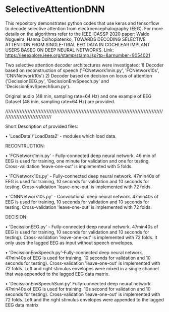 # SelectiveAttentionDNN
This repository demonstrates python codes that use keras and tensorflow to decode selective attention from electroencephalography (EEG).
For more details on the algorithms refer to the IEEE ICASSP 2020 paper: Waldo Nogueira, Hanna Dolhopiatenko, TOWARDS DECODING SELECTIVE ATTENTION FROM SINGLE-TRIAL EEG DATA IN COCHLEAR IMPLANT USERS BASED ON DEEP NEURAL NETWORKS. Link: https://ieeexplore.ieee.org/stamp/stamp.jsp?tp=&arnumber=9054021

Two selective attention decoder architectures were investigated: 
    1) Decoder based on reconstruction of speech ('FCNetwork1min.py', 'FCNetwork10s', 'CNNNetwork10s')
    2) Decoder based on decision on locus of attention ('DecissionEEG.py', 'DecissionEnvSpeech.py' and 'DecissionEnvSpeechSum.py').

Original audio (48 min, sampling rate=64 Hz) and one example of EEG Dataset (48 min, sampling rate=64 Hz) are provided. 

////////////////////////////////////////////////////////////////////////////////////////////////////////////////////////////////

Short Description of provided files: 

• 'LoadData'/'LoadData2' - modules which load data.

RECONTRUCTION:

• 'FCNetwork1min.py' - Fully-connected deep neural network. 46 min of EEG is used for training, one minute for validation and one for testing. Cross-validation 'leave-one-out' is implemented with 5 folds. 

• 'FCNetwork10s.py' - Fully-connected deep neural network. 47min40s of EEG is used for training, 10 seconds for validation and 10 seconds for testing. Cross-validation 'leave-one-out' is implemented with 72 folds.

• 'CNNNetwork10s.py' - Convolutional deep neural network. 47min40s of EEG is used for training, 10 seconds for validation and 10 seconds for testing. Cross-validation 'leave-one-out' is implemented with 72 folds.

DECISION:

• 'DecissionEEG.py' - Fully-connected deep neural network.  47min40s of EEG is used for training, 10 seconds for validation and 10 seconds for testing). Cross-validation 'leave-one-out' is implemented with 72 folds. It only uses the lagged EEG as input without
speech envelopes.

• 'DecissionEnvSpeech.py'-Fully-connected deep neural network.  47min40s of EEG is used for training, 10 seconds for validation and 10 seconds for testing). Cross-validation 'leave-one-out' is implemented with 72 folds. Left and right stimulus envelopes were mixed in a single channel that was appended to the lagged EEG data matrix.

• 'DecissionEnvSpeechSum.py' Fully-connected deep neural network.  47min40s of EEG is used for training, 10s second for validation and 10 seconds for testing). Cross-validation 'leave-one-out' is implemented with 72 folds. Left and the right stimulus envelopes were appended to the lagged EEG data matrix
